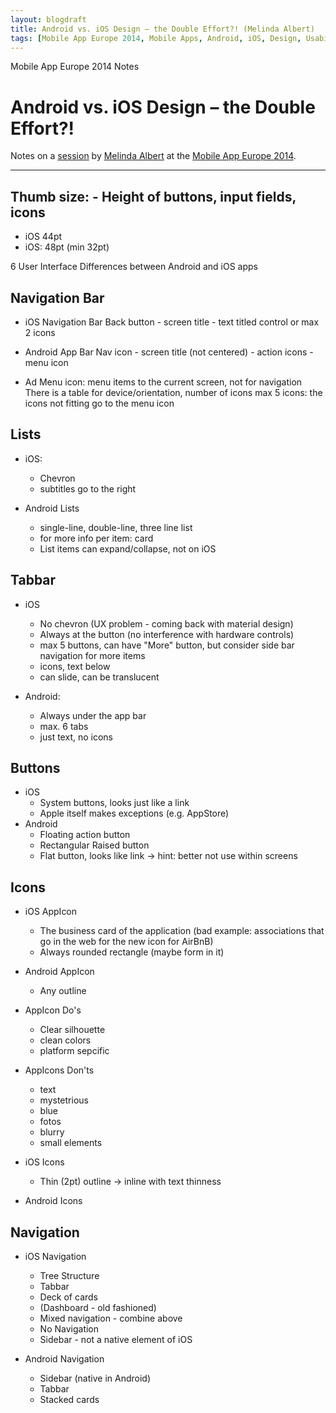 ```yaml
---
layout: blogdraft
title: Android vs. iOS Design – the Double Effort?! (Melinda Albert)
tags: [Mobile App Europe 2014, Mobile Apps, Android, iOS, Design, Usability]
---
```


Mobile App Europe 2014 Notes

Android vs. iOS Design – the Double Effort?!
===
Notes on a [session](http://mobileappeurope.com/talks/android-vs-ios-design-double-effort/ "Android vs. iOS Design – the Double Effort?!")
by [Melinda Albert](www.melinde-albert.de "Melinda Albert")
at the [Mobile App Europe 2014](http://mobileappeurope.com/).

---
## Thumb size: - Height of buttons, input fields, icons
* iOS 44pt
* iOS: 48pt (min 32pt)

6 User Interface Differences between Android and iOS apps

## Navigation Bar
* iOS Navigation Bar
	Back button - screen title - text titled control or max 2 icons
* Android App Bar
	Nav icon - screen title (not centered) - action icons - menu icon

* Ad Menu icon:
menu items to the current screen, not for navigation
There is a table for device/orientation, number of icons
max 5 icons: the icons not fitting go to the menu icon 

## Lists
* iOS:
	* Chevron
	* subtitles go to the right

* Android Lists
	* single-line, double-line, three line list
	* for more info per item: card
	* List items can expand/collapse, not on iOS

## Tabbar
* iOS
	* No chevron (UX problem - coming back with material design)
	* Always at the button (no interference with hardware controls)
	* max 5 buttons, can have "More" button, but consider side bar navigation for more items
	* icons, text below
	* can slide, can be translucent

* Android:
	* Always under the app bar
	* max. 6 tabs
	* just text, no icons

## Buttons
* iOS
	* System buttons, looks just like a link
	* Apple itself makes exceptions (e.g. AppStore)
* Android
	* Floating action button
	* Rectangular Raised button
	* Flat button, looks like link -> hint: better not use within screens

## Icons
* iOS AppIcon
	* The business card of the application (bad example: associations that go in the web for the new icon for AirBnB)
	* Always rounded rectangle (maybe form in it)

* Android AppIcon
	* Any outline

* AppIcon Do's
	* Clear silhouette
	* clean colors
	* platform sepcific

* AppIcons Don'ts
	* text
	* mystetrious
	* blue
	* fotos
	* blurry
	* small elements

* iOS Icons
	* Thin (2pt) outline -> inline with text thinness 
* Android Icons

## Navigation
* iOS Navigation
	* Tree Structure
	* Tabbar
	* Deck of cards
	* (Dashboard - old fashioned)
	* Mixed navigation - combine above
	* No Navigation
	* Sidebar - not a native element of iOS

* Android Navigation
	* Sidebar (native in Android)
	* Tabbar
	* Stacked cards